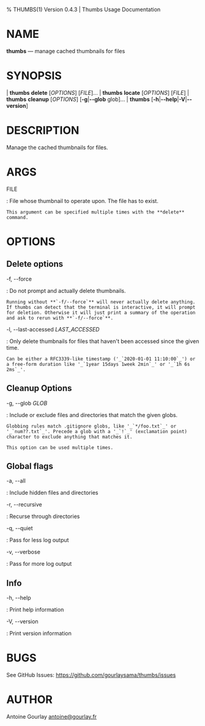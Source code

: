 % THUMBS(1) Version 0.4.3 | Thumbs Usage Documentation

NAME
====

**thumbs** — manage cached thumbnails for files

SYNOPSIS
========

| **thumbs** **delete** \[_OPTIONS_] \[_FILE_]...
| **thumbs** **locate** \[_OPTIONS_] \[_FILE_]
| **thumbs** **cleanup** \[_OPTIONS_] \[**-g**|**\--glob** glob]...
| **thumbs** \[**-h**|**\--help**|**-V**|**\--version**]

DESCRIPTION
===========

Manage the cached thumbnails for files.

ARGS
====

FILE

:   File whose thumbnail to operate upon. The file has to exist.

    This argument can be specified multiple times with the **delete** command.

OPTIONS
=======

Delete options
-------------

-f, \--force

:   Do not prompt and actually delete thumbnails.

    Running without **`-f/--force`** will never actually delete anything. If thumbs can detect that the terminal is interactive, it will prompt for deletion. Otherwise it will just print a summary of the operation and ask to rerun with **`-f/--force`**.

-l, \--last-accessed _LAST\_ACCESSED_

:   Only delete thumbnails for files that haven't been accessed since the given time.

    Can be either a RFC3339-like timestamp ('_`2020-01-01 11:10:00`_') or a free-form duration like '_`1year 15days 1week 2min`_' or '_`1h 6s 2ms`_'.

Cleanup Options
-----

-g, \--glob _GLOB_

:   Include or exclude files and directories that match the given globs.

    Globbing rules match .gitignore globs, like '_`*/foo.txt`_' or '_`num??.txt`_'. Precede a glob with a '_`!`_' (exclamation point) character to exclude anything that matches it.

    This option can be used multiple times. 

Global flags
------------

-a, \--all

:   Include hidden files and directories

-r, \--recursive

:   Recurse through directories

-q, \--quiet

:   Pass for less log output

-v, \--verbose

:   Pass for more log output

Info
----

-h, \--help

:   Print help information

-V, \--version

:   Print version information

BUGS
====

See GitHub Issues: <https://github.com/gourlaysama/thumbs/issues>

AUTHOR
======

Antoine Gourlay <antoine@gourlay.fr>
